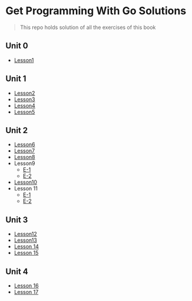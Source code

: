 # Get Programming With Go Solutions
> This repo holds solution of all the exercises of this book

## Unit 0
- [Lesson1](/Unit0/main.go)

## Unit 1
- [Lesson2](/Unit1/Lesson2/main.go)
- [Lesson3](/Unit1/Lesson3/main.go)
- [Lesson4](/Unit1/Lesson4/main.go)
- [Lesson5](/Unit1/Lesson5/main.go)

## Unit 2
- [Lesson6](/Unit2/Lesson6/main.go)
- [Lesson7](/Unit2/Lesson7/main.go)
- [Lesson8](/Unit2/Lesson8/main.go)
- Lesson9 
    - [E-1](Unit2/Lesson9/E1/caesar.go)
    - [E-2](Unit2/Lesson9/E2/international.go)
- [Lesson10](Unit2/Lesson10/main.go)
- Lesson 11
    - [E-1](Unit2/Lesson11/E1/decipher.go)
    - [E-2](Unit2/Lesson11/E2/cipher.go)
## Unit 3
- [Lesson12](Unit3/Lesson12/functions.go)
- [Lesson13](Unit3/Lesson13/methods.go)
- [Lesson 14](Unit3/Lesson14/calibrate.go)
- [Lesson 15](Unit3/Lesson15/tables.go)

## Unit 4
- [Lesson 16](Unit4/Lesson16/chess.go)
- [Lesson 17](Unit4/Lesson17/terraform.go)
